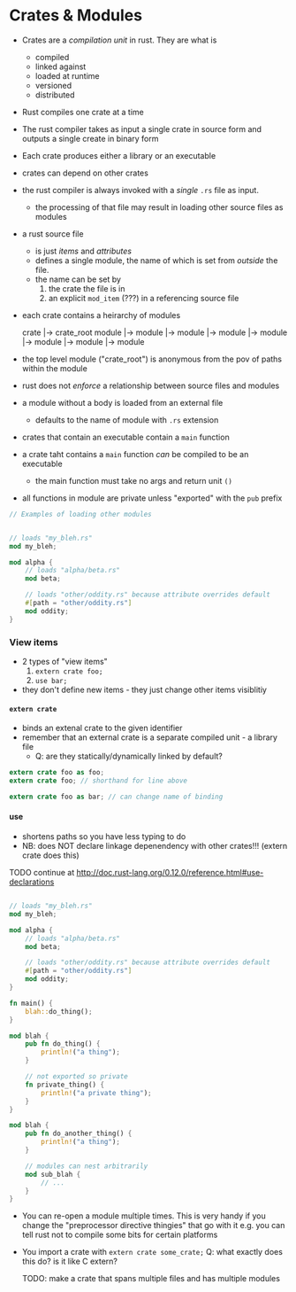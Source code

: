 # Crates & Modules

* Crates are a _compilation unit_ in rust. They are what is
    * compiled
    * linked against
    * loaded at runtime
    * versioned
    * distributed

* Rust compiles one crate at a time
* The rust compiler takes as input a single crate in source form and outputs a single create in binary form
* Each crate produces either a library or an executable
* crates can depend on other crates
* the rust compiler is always invoked with a _single_ `.rs` file as input.
    * the processing of that file may result in loading other source files as modules
* a rust source file
    * is just _items_ and _attributes_
    * defines a single module, the name of which is set from _outside_ the file.
    * the name can be set by
        1. the crate the file is in
        2. an explicit `mod_item` (???) in a referencing source file
* each crate contains a heirarchy of modules

    crate
    |-> crate_root module
        |-> module
        |-> module
            |-> module
            |-> module
                |-> module
                |-> module
        |-> module

* the top level module ("crate_root") is anonymous from the pov of paths within the module
* rust does not _enforce_ a relationship between source files and modules
* a module without a body is loaded from an external file
    * defaults to the name of module with `.rs` extension
* crates that contain an executable contain a `main` function
* a crate taht contains a `main` function _can_ be compiled to be an executable
    * the main function must take no args and return unit `()`
* all functions in module are private unless "exported" with the `pub` prefix

```rust
// Examples of loading other modules


// loads "my_bleh.rs"
mod my_bleh;

mod alpha {
    // loads "alpha/beta.rs"
    mod beta;

    // loads "other/oddity.rs" because attribute overrides default
    #[path = "other/oddity.rs"]
    mod oddity;
}
```
### View items

* 2 types of "view items"
    1. `extern crate foo;`
    2. `use bar;`
* they don't define new items - they just change other items visiblitiy

#### `extern crate`

* binds an extenal crate to the given identifier
* remember that an external crate is a separate compiled unit - a library file
    * Q: are they statically/dynamically linked by default?

```rust
extern crate foo as foo;
extern crate foo; // shorthand for line above

extern crate foo as bar; // can change name of binding
```

#### use

* shortens paths so you have less typing to do
* NB: does NOT declare linkage depenendency with other crates!!! (extern crate does this)

TODO continue at http://doc.rust-lang.org/0.12.0/reference.html#use-declarations

```rust

// loads "my_bleh.rs"
mod my_bleh;

mod alpha {
    // loads "alpha/beta.rs"
    mod beta;

    // loads "other/oddity.rs" because attribute overrides default
    #[path = "other/oddity.rs"]
    mod oddity;
}

fn main() {
    blah::do_thing();
}

mod blah {
    pub fn do_thing() {
        println!("a thing");
    }

    // not exported so private
    fn private_thing() {
        println!("a private thing");
    }
}

mod blah {
    pub fn do_another_thing() {
        println!("a thing");
    }

    // modules can nest arbitrarily
    mod sub_blah {
        // ...
    }
}
```

* You can re-open a module multiple times. This is very handy if you change the
  "preprocessor directive thingies" that go with it e.g. you can tell rust not
  to compile some bits for certain platforms
* You import a crate with `extern crate some_crate;`
    Q: what exactly does this do? is it like C extern?

    TODO: make a crate that spans multiple files and has multiple modules

